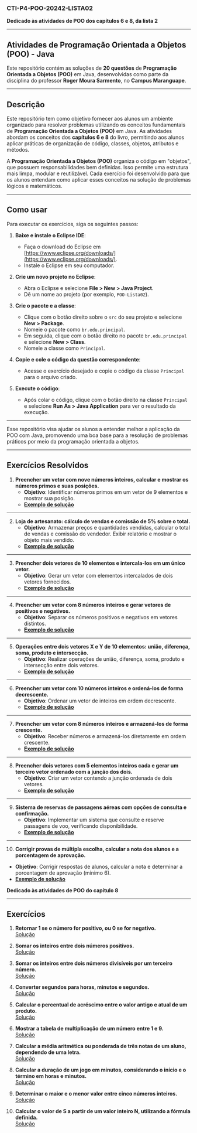 
### **CTI-P4-POO-20242-LISTA02**

**Dedicado às atividades de POO dos capítulos 6 e 8, da lista 2**

---

## **Atividades de Programação Orientada a Objetos (POO) - Java**

Este repositório contém as soluções de **20 questões** de **Programação Orientada a Objetos (POO)** em Java, desenvolvidas como parte da disciplina do professor **Roger Moura Sarmento**, no **Campus Maranguape**.

---

## **Descrição**

Este repositório tem como objetivo fornecer aos alunos um ambiente organizado para resolver problemas utilizando os conceitos fundamentais de **Programação Orientada a Objetos (POO)** em Java. As atividades abordam os conceitos dos **capítulos 6 e 8** do livro, permitindo aos alunos aplicar práticas de organização de código, classes, objetos, atributos e métodos.

A **Programação Orientada a Objetos (POO)** organiza o código em "objetos", que possuem responsabilidades bem definidas. Isso permite uma estrutura mais limpa, modular e reutilizável. Cada exercício foi desenvolvido para que os alunos entendam como aplicar esses conceitos na solução de problemas lógicos e matemáticos.

---

## **Como usar**

Para executar os exercícios, siga os seguintes passos:

1. **Baixe e instale o Eclipse IDE**:
   - Faça o download do Eclipse em [https://www.eclipse.org/downloads/](https://www.eclipse.org/downloads/).
   - Instale o Eclipse em seu computador.

2. **Crie um novo projeto no Eclipse**:
   - Abra o Eclipse e selecione **File > New > Java Project**.
   - Dê um nome ao projeto (por exemplo, `POO-Lista02`).

3. **Crie o pacote e a classe**:
   - Clique com o botão direito sobre o `src` do seu projeto e selecione **New > Package**.
   - Nomeie o pacote como `br.edu.principal`.
   - Em seguida, clique com o botão direito no pacote `br.edu.principal` e selecione **New > Class**.
   - Nomeie a classe como `Principal`.

4. **Copie e cole o código da questão correspondente**:
   - Acesse o exercício desejado e copie o código da classe `Principal` para o arquivo criado.

5. **Execute o código**:
   - Após colar o código, clique com o botão direito na classe `Principal` e selecione **Run As > Java Application** para ver o resultado da execução.

---

Esse repositório visa ajudar os alunos a entender melhor a aplicação da POO com Java, promovendo uma boa base para a resolução de problemas práticos por meio da programação orientada a objetos.

---

## **Exercícios Resolvidos**

1. **Preencher um vetor com nove números inteiros, calcular e mostrar os números primos e suas posições.**  
   - **Objetivo**: Identificar números primos em um vetor de 9 elementos e mostrar sua posição.  
   - [**Exemplo de solução**](https://github.com/davidfranca10/CTI-P4-POO-20242-LISTA03/blob/main/CAP06/EXERCICIOS-RESOLVIDOS/EXE01/src/br/edu/principal/Principal.java)

---

2. **Loja de artesanato: cálculo de vendas e comissão de 5% sobre o total.**  
   - **Objetivo**: Armazenar preços e quantidades vendidas, calcular o total de vendas e comissão do vendedor. Exibir relatório e mostrar o objeto mais vendido.  
   - [**Exemplo de solução**](https://github.com/davidfranca10/CTI-P4-POO-20242-LISTA03/blob/main/CAP06/EXERCICIOS-RESOLVIDOS/EXE02/src/br/edu/principal/Principal.java)

---

3. **Preencher dois vetores de 10 elementos e intercala-los em um único vetor.**  
   - **Objetivo**: Gerar um vetor com elementos intercalados de dois vetores fornecidos.  
   - [**Exemplo de solução**](https://github.com/davidfranca10/CTI-P4-POO-20242-LISTA03/blob/main/CAP06/EXERCICIOS-RESOLVIDOS/EXE03/src/br/edu/principal/Principal.java)

---

4. **Preencher um vetor com 8 números inteiros e gerar vetores de positivos e negativos.**  
   - **Objetivo**: Separar os números positivos e negativos em vetores distintos.  
   - [**Exemplo de solução**](https://github.com/davidfranca10/CTI-P4-POO-20242-LISTA03/blob/main/CAP06/EXERCICIOS-RESOLVIDOS/EXE04/src/br/edu/principal/Principal.java)

---

5. **Operações entre dois vetores X e Y de 10 elementos: união, diferença, soma, produto e intersecção.**  
   - **Objetivo**: Realizar operações de união, diferença, soma, produto e intersecção entre dois vetores.  
   - [**Exemplo de solução**](https://github.com/davidfranca10/CTI-P4-POO-20242-LISTA03/blob/main/CAP06/EXERCICIOS-RESOLVIDOS/EXE05/src/br/edu/principal/Principal.java)

---

6. **Preencher um vetor com 10 números inteiros e ordená-los de forma decrescente.**  
   - **Objetivo**: Ordenar um vetor de inteiros em ordem decrescente.  
   - [**Exemplo de solução**](https://github.com/davidfranca10/CTI-P4-POO-20242-LISTA03/blob/main/CAP06/EXERCICIOS-RESOLVIDOS/EXE06/src/br/edu/principal/Principal.java)

---

7. **Preencher um vetor com 8 números inteiros e armazená-los de forma crescente.**  
   - **Objetivo**: Receber números e armazená-los diretamente em ordem crescente.  
   - [**Exemplo de solução**](https://github.com/davidfranca10/CTI-P4-POO-20242-LISTA03/blob/main/CAP06/EXERCICIOS-RESOLVIDOS/EXE07/src/br/edu/principal/Principal.java)
---

8. **Preencher dois vetores com 5 elementos inteiros cada e gerar um terceiro vetor ordenado com a junção dos dois.**  
   - **Objetivo**: Criar um vetor contendo a junção ordenada de dois vetores.  
   - [**Exemplo de solução**](https://github.com/davidfranca10/CTI-P4-POO-20242-LISTA03/blob/main/CAP06/EXERCICIOS-RESOLVIDOS/EXE08/src/br/edu/principal/Principal.java)

---

9. **Sistema de reservas de passagens aéreas com opções de consulta e confirmação.**  
   - **Objetivo**: Implementar um sistema que consulte e reserve passagens de voo, verificando disponibilidade.  
   - [**Exemplo de solução**](https://github.com/davidfranca10/CTI-P4-POO-20242-LISTA03/blob/main/CAP06/EXERCICIOS-RESOLVIDOS/EXE09/src/br/edu/principal/Principal.java)

---

10. **Corrigir provas de múltipla escolha, calcular a nota dos alunos e a porcentagem de aprovação.**  
   - **Objetivo**: Corrigir respostas de alunos, calcular a nota e determinar a porcentagem de aprovação (mínimo 6).  
   - [**Exemplo de solução**](https://github.com/davidfranca10/CTI-P4-POO-20242-LISTA03/blob/main/CAP06/EXERCICIOS-RESOLVIDOS/EXE10/src/br/edu/principal/Principal.java)


**Dedicado às atividades de POO do capítulo 8**

---

## **Exercícios**

1. **Retornar 1 se o número for positivo, ou 0 se for negativo.**  
   [Solução](https://github.com/davidfranca10/CTI-P4-POO-20242-LISTA03/blob/main/CAP08/EXERCICIOS-RESOLVIDOS/EXE01/src/br/edu/principal/Principal.java)

2. **Somar os inteiros entre dois números positivos.**  
   [Solução](https://github.com/davidfranca10/CTI-P4-POO-20242-LISTA03/blob/main/CAP08/EXERCICIOS-RESOLVIDOS/EXE02/src/br/edu/principal/Principal.java)

3. **Somar os inteiros entre dois números divisíveis por um terceiro número.**  
   [Solução](https://github.com/davidfranca10/CTI-P4-POO-20242-LISTA03/blob/main/CAP08/EXERCICIOS-RESOLVIDOS/EXE03/src/br/edu/principal/Principal.java)

4. **Converter segundos para horas, minutos e segundos.**  
   [Solução](https://github.com/davidfranca10/CTI-P4-POO-20242-LISTA03/blob/main/CAP08/EXERCICIOS-RESOLVIDOS/EXE04/src/br/edu/principal/Principal.java)

5. **Calcular o percentual de acréscimo entre o valor antigo e atual de um produto.**  
   [Solução](https://github.com/davidfranca10/CTI-P4-POO-20242-LISTA03/blob/main/CAP08/EXERCICIOS-RESOLVIDOS/EXE05/src/br/edu/principal/Principal.java)

6. **Mostrar a tabela de multiplicação de um número entre 1 e 9.**  
   [Solução](https://github.com/davidfranca10/CTI-P4-POO-20242-LISTA03/blob/main/CAP08/EXERCICIOS-RESOLVIDOS/EXE06/src/br/edu/principal/Principal.java)

7. **Calcular a média aritmética ou ponderada de três notas de um aluno, dependendo de uma letra.**  
   [Solução](https://github.com/davidfranca10/CTI-P4-POO-20242-LISTA03/blob/main/CAP08/EXERCICIOS-RESOLVIDOS/EXE07/src/br/edu/principal/Principal.java)

8. **Calcular a duração de um jogo em minutos, considerando o início e o término em horas e minutos.**  
   [Solução](https://github.com/davidfranca10/CTI-P4-POO-20242-LISTA03/blob/main/CAP08/EXERCICIOS-RESOLVIDOS/EXE08/src/br/edu/principal/Principal.java)

9. **Determinar o maior e o menor valor entre cinco números inteiros.**  
   [Solução](https://github.com/davidfranca10/CTI-P4-POO-20242-LISTA03/blob/main/CAP08/EXERCICIOS-RESOLVIDOS/EXE09/src/br/edu/principal/Principal.java)

10. **Calcular o valor de S a partir de um valor inteiro N, utilizando a fórmula definida.**  
   [Solução](https://github.com/davidfranca10/CTI-P4-POO-20242-LISTA03/blob/main/CAP08/EXERCICIOS-RESOLVIDOS/EXE10/src/br/edu/principal/Principal.java)

